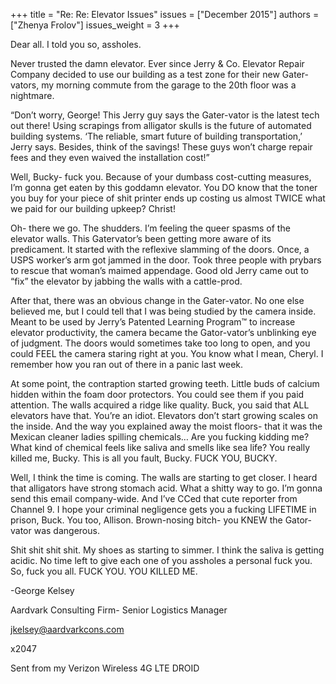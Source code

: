 +++
title = "Re: Re: Elevator Issues"
issues = ["December 2015"]
authors = ["Zhenya Frolov"]
issues_weight = 3
+++

Dear all. I told you so, assholes.

Never trusted the damn elevator. Ever since Jerry & Co. Elevator Repair Company decided to use our building as a test zone for their new Gater-vators, my morning commute from the garage to the 20th floor was a nightmare.

“Don’t worry, George! This Jerry guy says the Gater-vator is the latest tech out there! Using scrapings from alligator skulls is the future of automated building systems. ‘The reliable, smart future of building transportation,’ Jerry says. Besides, think of the savings! These guys won’t charge repair fees and they even waived the installation cost!”

Well, Bucky- fuck you. Because of your dumbass cost-cutting measures, I’m gonna get eaten by this goddamn elevator. You DO know that the toner you buy for your piece of shit printer ends up costing us almost TWICE what we paid for our building upkeep? Christ!

Oh- there we go. The shudders. I’m feeling the queer spasms of the elevator walls. This Gatervator’s been getting more aware of its predicament. It started with the reflexive slamming of the doors. Once, a USPS worker’s arm got jammed in the door. Took three people with prybars to rescue that woman’s maimed appendage. Good old Jerry came out to “fix” the elevator by jabbing the walls with a cattle-prod.

After that, there was an obvious change in the Gater-vator. No one else believed me, but I could tell that I was being studied by the camera inside. Meant to be used by Jerry’s Patented Learning Program™ to increase elevator productivity, the camera became the Gator-vator’s unblinking eye of judgment. The doors would sometimes take too long to open, and you could FEEL the camera staring right at you. You know what I mean, Cheryl. I remember how you ran out of there in a panic last week.

At some point, the contraption started growing teeth. Little buds of calcium hidden within the foam door protectors. You could see them if you paid attention. The walls acquired a ridge like quality. Buck, you said that ALL elevators have that. You’re an idiot. Elevators don’t start growing scales on the inside. And the way you explained away the moist floors- that it was the Mexican cleaner ladies spilling chemicals… Are you fucking kidding me? What kind of chemical feels like saliva and smells like sea life? You really killed me, Bucky. This is all you fault, Bucky. FUCK YOU, BUCKY.

Well, I think the time is coming. The walls are starting to get closer. I heard that alligators have strong stomach acid. What a shitty way to go. I’m gonna send this email company-wide. And I’ve CCed that cute reporter from Channel 9. I hope your criminal negligence gets you a fucking LIFETIME in prison, Buck. You too, Allison. Brown-nosing bitch- you KNEW the Gator-vator was dangerous.

Shit shit shit shit. My shoes as starting to simmer. I think the saliva is getting acidic. No time left to give each one of you assholes a personal fuck you. So, fuck you all. FUCK YOU. YOU KILLED ME.

-George Kelsey

Aardvark Consulting Firm- Senior Logistics Manager

jkelsey@aardvarkcons.com

x2047

Sent from my Verizon Wireless 4G LTE DROID
